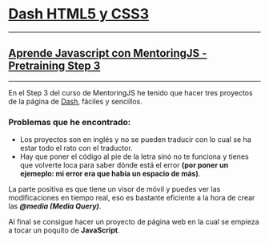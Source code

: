 
# **[Dash HTML5 y CSS3](https://dash.generalassemb.ly/projects)**
---
## **[Aprende Javascript con MentoringJS - Pretraining Step 3](http://MentoringJS.com)**
---


En el Step 3 del curso de MentoringJS he tenido que hacer tres proyectos de la página de 
[Dash](https://dash.generalassemb.ly/projects), fáciles y sencillos. 

### **Problemas que he encontrado:**

- Los proyectos son en inglés y no se pueden traducir con lo cual se ha estar todo el 
rato con el traductor.
- Hay que poner el código al pie de la letra sinó no te funciona y tienes que 
volverte loca para saber dónde está el error **(por poner un ejemeplo: mi error era que 
había un espacio de más)**.


La parte positiva es que tiene un visor de móvil y puedes ver las modificaciones en tiempo
real, eso es bastante eficiente a la hora de crear las **_@media (Media Query)_**.

Al final se consigue hacer un proyecto de página web en la cual se empieza a tocar un 
poquito de **JavaScript**.


